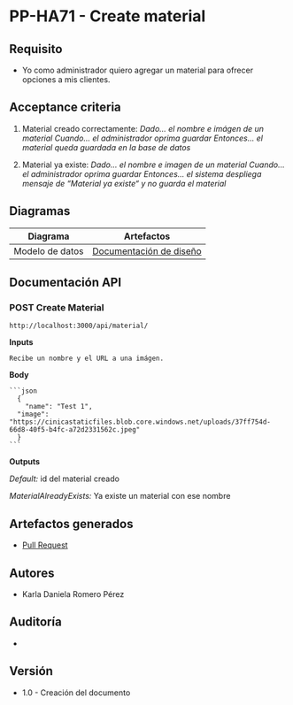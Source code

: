# PP-HA71 - Create material

## Requisito

- Yo como administrador quiero agregar un material para ofrecer opciones a mis clientes.

## Acceptance criteria

1. Material creado correctamente:
  _Dado... el nombre e imágen de un material_
  _Cuando... el administrador oprima guardar_
  _Entonces... el material queda guardada en la base de datos_

2. Material ya existe:
  _Dado… el nombre e imagen de un material_
  _Cuando… el administrador oprima guardar_
  _Entonces… el sistema despliega mensaje de “Material ya existe“ y no guarda el material_
## Diagramas

| Diagrama | Artefactos |
| ---------------------|------------------------ |
| Modelo de datos |[Documentación de diseño](https://taro-depto-ti.atlassian.net/wiki/spaces/FC/pages/20480001/FRAPPE-71+Yo+como+administrador+quiero+agregar+un+material+para+poder+ofrecer+variedad+a+mis+clientes#Dise%C3%B1o ) |

## Documentación API

### POST Create Material
  `http://localhost:3000/api/material/`


  **Inputs**

    Recibe un nombre y el URL a una imágen.

  **Body**

    ```json
      {
        "name": "Test 1",
      "image": "https://cinicastaticfiles.blob.core.windows.net/uploads/37ff754d-66d8-40f5-b4fc-a72d2331562c.jpeg"
      }
    ```

  **Outputs**

  _Default:_ id del material creado
  
  _MaterialAlreadyExists:_ Ya existe un material con ese nombre

## Artefactos generados

- [Pull Request](https://github.com/Taro-IT/frappe/pull/53/)


## Autores

- Karla Daniela Romero Pérez

## Auditoría
-

## Versión

- 1.0 - Creación del documento
